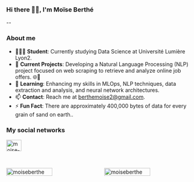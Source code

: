 ### Hi there 👋🏽, I'm Moïse Berthé
--
### About me

- 👨🏽‍🎓 **Student**: Currently studying Data Science at Université Lumière Lyon2.
- 🔭 **Current Projects**: Developing a Natural Language Processing (NLP) project focused on web scraping to retrieve and analyze online job offers. 🌐💬
- 🌱 **Learning**: Enhancing my skills in MLOps, NLP techniques, data extraction and analysis, and neural network architectures.
- 📫 **Contact**: Reach me at berthemoise2@gmail.com.
- ⚡ **Fun Fact**: There are approximately 400,000 bytes of data for every grain of sand on earth..

<h3 align="left">My social networks</h3>
<p align="left"><a href="https://www.linkedin.com/in/moïse-berthé-2b1119179/" target="blank"><img align="center" src="https://raw.githubusercontent.com/rahuldkjain/github-profile-readme-generator/master/src/images/icons/Social/linked-in-alt.svg" alt="moise-berthe" height="30" width="40"/></a>
<p>
<br>
<p style='display: flex; align-items: start; gap: 16px; max-width: 600px'>
<img width="50%" src="https://github-readme-stats.vercel.app/api/top-langs?username=moiseberthe&show_icons=true&locale=en&layout=compact" alt="moiseberthe" />
<img width="50%" src="https://github-readme-stats.vercel.app/api?username=moiseberthe&show_icons=true&locale=en" alt="moiseberthe" />
</p>
